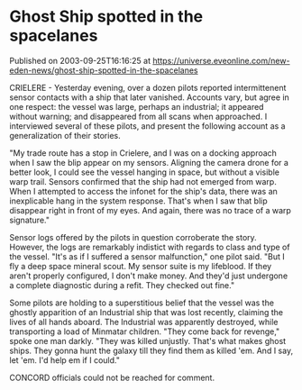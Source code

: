 # Ghost Ship spotted in the spacelanes
Published on 2003-09-25T16:16:25 at https://universe.eveonline.com/new-eden-news/ghost-ship-spotted-in-the-spacelanes

CRIELERE - Yesterday evening, over a dozen pilots reported intermittenent sensor contacts with a ship that later vanished. Accounts vary, but agree in one respect: the vessel was large, perhaps an industrial; it appeared without warning; and disappeared from all scans when approached. I interviewed several of these pilots, and present the following account as a generalization of their stories.  
  
"My trade route has a stop in Crielere, and I was on a docking approach when I saw the blip appear on my sensors. Aligning the camera drone for a better look, I could see the vessel hanging in space, but without a visible warp trail. Sensors confirmed that the ship had not emerged from warp. When I attempted to access the infonet for the ship's data, there was an inexplicable hang in the system response. That's when I saw that blip disappear right in front of my eyes. And again, there was no trace of a warp signature."   
  
Sensor logs offered by the pilots in question corroberate the story. However, the logs are remarkably indistict with regards to class and type of the vessel. "It's as if I suffered a sensor malfunction," one pilot said. "But I fly a deep space mineral scout. My sensor suite is my lifeblood. If they aren't properly configured, I don't make money. And they'd just undergone a complete diagnostic during a refit. They checked out fine."  
  
Some pilots are holding to a superstitious belief that the vessel was the ghostly apparition of an Industrial ship that was lost recently, claiming the lives of all hands aboard. The Industrial was apparently destroyed, while transporting a load of Minmatar children. "They come back for revenge," spoke one man darkly. "They was killed unjustly. That's what makes ghost ships. They gonna hunt the galaxy till they find them as killed 'em. And I say, let 'em. I'd help em if I could."  
  
CONCORD officials could not be reached for comment.
